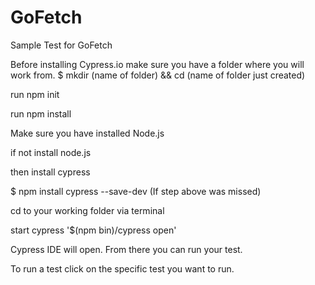 # GoFetch
 Sample Test for GoFetch

 Before installing Cypress.io make sure you have a folder where you will work from.
$ mkdir (name of folder) && cd (name of folder just created)

 run npm init
 
 run npm install
 
 Make sure you have installed Node.js
 
 if not install node.js
 
 then install cypress
 
 $ npm install cypress --save-dev (If step above was missed)

cd to your working folder via terminal

start cypress  '$(npm bin)/cypress open'

Cypress IDE will open. From there you can run your test.

To run a test click on the specific test you want to run.
